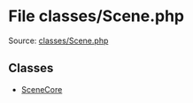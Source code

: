 File classes/Scene.php
=========

Source: [classes/Scene.php](https://github.com/PrestaShop/PrestaShop/blob/1.5.0.17/classes/Scene.php)


Classes
-------

* [SceneCore](class.SceneCore.md)

